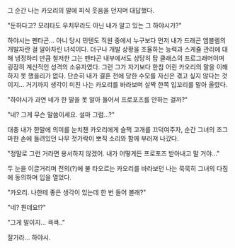 그 순간 나는 카오리의 말에 피식 웃음을 던지며 대답했다. 

"둔하다고? 모리타도 우치무라도 아닌 내가 알고 있는 그 하야시가?" 

하야시는 펜타곤... 아니 당시 민텐도 직원 중에서 누구보다 먼저 내가 드래곤 엠블렘의 개발자란 걸 알아차린 녀석이다. 
더구나 개발 상황을 조율하는 능력과 스케쥴 관리에 대해 냉정하리 만큼 철저한 그는 펜타곤 내부에서도 상당히 탑 클래스의 프로그래머이며 굉장히 계산적인 성격의 소유자였다. 
그런 그가 자기보다 한참 어린 카오리의 말을 이해하지 못 했을리가 없다. 
단순히 내가 결혼 전에 당한 수모를 자신은 겪고 싶지 않다는 것이지... 
거기까지 생각이 미친 나는 카오리를 바라보며 살짝 한쪽 입꼬리를 말아 올렸다. 

"하야시가 과연 네가 한 말을 못 알아 들어서 프로포즈를 안하는 걸까?" 

"네? 그게 무슨 말씀이세요. 설마 그럼...?" 

대충 내가 한말에 의미를 눈치챈 카오리에게 슬쩍 고개를 끄덕여주자, 순간 그녀의 조그마한 손에 들려있던 나무 젓가락이 뽀직 소리와 함께 부러져 나갔다. 

"정말로 그런 거라면 용서하지 않겠어. 내가 어떻게든 프로포즈 받아내고 말 거야..." 

두 눈을 이글거리며 전의(?)에 불 타오르는 카오리를 바라보던 나는 묵묵히 그녀의 다짐에 동의하며 입을 열었다. 

"카오리. 나한테 좋은 생각이 있는데 한 번 들어 볼래?" 

"네? 뭔데요!?" 

"그게 말이지... 큭큭.." 

잘가라... 하야시. 
